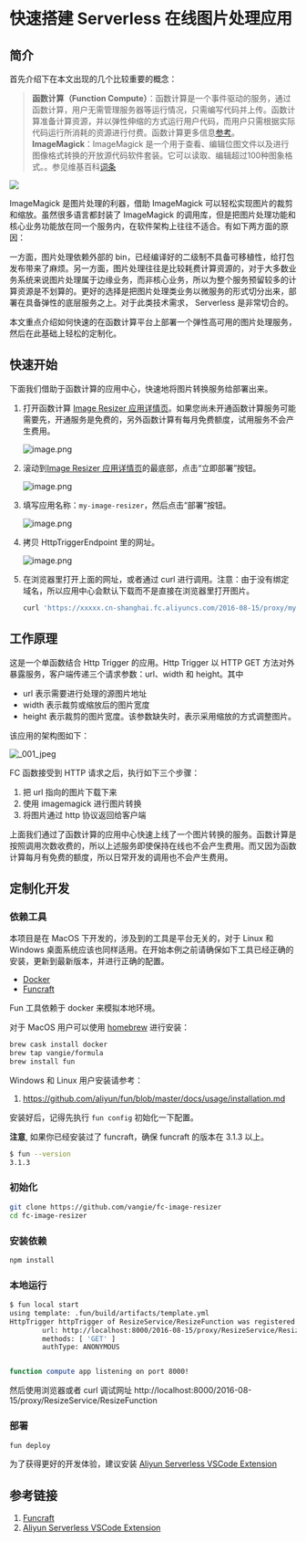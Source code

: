 # 快速搭建 Serverless 在线图片处理应用

## 简介

首先介绍下在本文出现的几个比较重要的概念：

> **函数计算（Function Compute）**：函数计算是一个事件驱动的服务，通过函数计算，用户无需管理服务器等运行情况，只需编写代码并上传。函数计算准备计算资源，并以弹性伸缩的方式运行用户代码，而用户只需根据实际代码运行所消耗的资源进行付费。函数计算更多信息[参考](https://help.aliyun.com/product/50980.html)。
> **ImageMagick**：ImageMagick 是一个用于查看、编辑位图文件以及进行图像格式转换的开放源代码软件套装。它可以读取、编辑超过100种图象格式。。参见维基百科[词条](https://zh.wikipedia.org/wiki/ImageMagick)

![](https://data-analysis.cn-shanghai.log.aliyuncs.com/logstores/article-logs/track_ua.gif?APIVersion=0.6.0&title=%E5%BF%AB%E9%80%9F%E6%90%AD%E5%BB%BA%20Serverless%20%E5%9C%A8%E7%BA%BF%E5%9B%BE%E7%89%87%E5%A4%84%E7%90%86%E5%BA%94%E7%94%A8&src=article&author=%E5%80%9A%E8%B4%A4)

ImageMagick 是图片处理的利器，借助 ImageMagick 可以轻松实现图片的裁剪和缩放。虽然很多语言都封装了 ImageMagick 的调用库，但是把图片处理功能和核心业务功能放在同一个服务内，在软件架构上往往不适合。有如下两方面的原因：

一方面，图片处理依赖外部的 bin，已经编译好的二级制不具备可移植性，给打包发布带来了麻烦。另一方面，图片处理往往是比较耗费计算资源的，对于大多数业务系统来说图片处理属于边缘业务，而非核心业务，所以为整个服务预留较多的计算资源是不划算的。更好的选择是把图片处理类业务以微服务的形式切分出来，部署在具备弹性的底层服务之上。对于此类技术需求， Serverless 是非常切合的。

本文重点介绍如何快速的在函数计算平台上部署一个弹性高可用的图片处理服务，然后在此基础上轻松的定制化。

## 快速开始

下面我们借助于函数计算的应用中心，快速地将图片转换服务给部署出来。

1. 打开函数计算 [Image Resizer 应用详情页](https://statistics.functioncompute.com/?title=%E5%BF%AB%E9%80%9F%E6%90%AD%E5%BB%BA%20Serverless%20%E5%9C%A8%E7%BA%BF%E5%9B%BE%E7%89%87%E5%A4%84%E7%90%86%E5%BA%94%E7%94%A8&src=article&author=%E5%80%9A%E8%B4%A4&url=https://fc.console.aliyun.com/fc/applications/cn-shanghai/template/Image-Resizer#intro)。如果您尚未开通函数计算服务可能需要先，开通服务是免费的，另外函数计算有每月免费额度，试用服务不会产生费用。

    ![image.png](https://i.loli.net/2019/12/11/c2jbSnyhtNXxs4A.png)

2. 滚动到[Image Resizer 应用详情页](https://statistics.functioncompute.com/?title=%E5%BF%AB%E9%80%9F%E6%90%AD%E5%BB%BA%20Serverless%20%E5%9C%A8%E7%BA%BF%E5%9B%BE%E7%89%87%E5%A4%84%E7%90%86%E5%BA%94%E7%94%A8&src=article&author=%E5%80%9A%E8%B4%A4&url=https://fc.console.aliyun.com/fc/applications/cn-shanghai/template/Image-Resizer#intro)的最底部，点击“立即部署”按钮。

    ![image.png](https://i.loli.net/2019/12/11/2KOmces5uJa1gx9.png)

3. 填写应用名称：`my-image-resizer`，然后点击“部署”按钮。

    ![image.png](https://i.loli.net/2019/12/11/9sbQJHvKlSAPL2m.png)

4. 拷贝 HttpTriggerEndpoint 里的网址。

    ![image.png](https://i.loli.net/2019/12/11/CTGUJ7qlBVwympH.png)

5. 在浏览器里打开上面的网址，或者通过 curl 进行调用。注意：由于没有绑定域名，所以应用中心会默认下载而不是直接在浏览器里打开图片。

    ```bash
    curl 'https://xxxxx.cn-shanghai.fc.aliyuncs.com/2016-08-15/proxy/my-image-resizer-ResizeService-5A40B5A8B981/my-image-resizer-ResizeFunction-3E71C57C0094/' --output resized.jpg
    ```

## 工作原理

这是一个单函数结合 Http Trigger 的应用。Http Trigger 以 HTTP GET 方法对外暴露服务，客户端传递三个请求参数：url、width 和 height。其中

* url 表示需要进行处理的源图片地址
* width 表示裁剪或缩放后的图片宽度
* height 表示裁剪的图片宽度。该参数缺失时，表示采用缩放的方式调整图片。

该应用的架构图如下：

![_001_jpeg](https://yqfile.alicdn.com/3bb06af5d6162bba4669928687d6afd5a56433b5.jpeg)

FC 函数接受到 HTTP 请求之后，执行如下三个步骤：

1. 把 url 指向的图片下载下来
2. 使用 imagemagick 进行图片转换
3. 将图片通过 http 协议返回给客户端

上面我们通过了函数计算的应用中心快速上线了一个图片转换的服务。函数计算是按照调用次数收费的，所以上述服务即使保持在线也不会产生费用。而又因为函数计算每月有免费的额度，所以日常开发的调用也不会产生费用。

## 定制化开发

### 依赖工具

本项目是在 MacOS 下开发的，涉及到的工具是平台无关的，对于 Linux 和 Windows 桌面系统应该也同样适用。在开始本例之前请确保如下工具已经正确的安装，更新到最新版本，并进行正确的配置。

* [Docker](https://www.docker.com/)
* [Funcraft](https://github.com/aliyun/fun)

Fun 工具依赖于 docker 来模拟本地环境。

对于 MacOS 用户可以使用 [homebrew](https://brew.sh/) 进行安装：

```bash
brew cask install docker
brew tap vangie/formula
brew install fun
```

Windows 和 Linux 用户安装请参考：

1. https://github.com/aliyun/fun/blob/master/docs/usage/installation.md

安装好后，记得先执行 `fun config` 初始化一下配置。

**注意**, 如果你已经安装过了 funcraft，确保 funcraft 的版本在 3.1.3 以上。

```bash
$ fun --version
3.1.3
```

### 初始化

```bash
git clone https://github.com/vangie/fc-image-resizer
cd fc-image-resizer
```

### 安装依赖

```bash
npm install
```

### 本地运行

```bash
$ fun local start
using template: .fun/build/artifacts/template.yml
HttpTrigger httpTrigger of ResizeService/ResizeFunction was registered
        url: http://localhost:8000/2016-08-15/proxy/ResizeService/ResizeFunction
        methods: [ 'GET' ]
        authType: ANONYMOUS


function compute app listening on port 8000!
```

然后使用浏览器或者 curl 调试网址 http://localhost:8000/2016-08-15/proxy/ResizeService/ResizeFunction

### 部署

```bash
fun deploy
```

为了获得更好的开发体验，建议安装 [Aliyun Serverless VSCode Extension](https://marketplace.visualstudio.com/items?itemName=aliyun.aliyun-serverless)

## 参考链接

1. [Funcraft](https://github.com/alibaba/funcraft)
2. [Aliyun Serverless VSCode Extension](https://github.com/alibaba/serverless-vscode)
